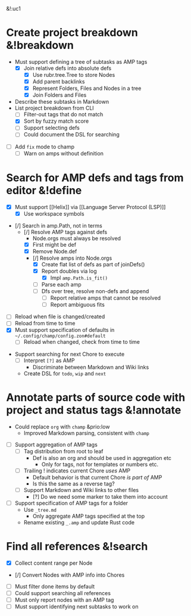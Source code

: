 &!:uc1

# Create project breakdown &!breakdown
- Must support defining a tree of subtasks as AMP tags
	- [x] Join relative defs into absolute defs
		- [x] Use rubr.tree.Tree to store Nodes
		- [x] Add parent backlinks
		- [x] Represent Folders, Files and Nodes in a tree
		- [x] Join Folders and Files
- Describe these subtasks in Markdown
- List project breakdown from CLI
	- [ ] Filter-out tags that do not match
	- [x] Sort by fuzzy match score
	- [ ] Support selecting defs
	- [ ] Could document the DSL for searching
- [ ] Add `fix` mode to champ
	- [ ] Warn on amps without definition

# Search for AMP defs and tags from editor &!define
- [x] Must support [[Helix]] via [[Language Server Protocol (LSP)]]
	- [x] Use workspace symbols
- [/] Search in amp.Path, not in terms
	- [/] Resolve AMP tags against defs
		- Node.orgs must always be resolved
		- [x] First might be def
		- [x] Remove Node.def
		- [/] Resolve amps into Node.orgs
			- [x] Create flat list of defs as part of joinDefs()
			- [x] Report doubles via log
				- [x] Impl `amp.Path.is_fit()`
			- [ ] Parse each amp
			- [ ] Dfs over tree, resolve non-defs and append
				- [ ] Report relative amps that cannot be resolved
				- [ ] Report ambiguous fits
- [ ] Reload when file is changed/created
- [ ] Reload from time to time
- [x] Must support specification of defaults in `~/.config/champ/config.zon#default`
	- [ ] Reload when changed, check from time to time
- Support searching for next Chore to execute
	- [ ] Interpret `[?]` as AMP
		- Discriminate between Markdown and Wiki links
	- Create DSL for `todo`, `wip` and `next`

# Annotate parts of source code with project and status tags &!annotate
- Could replace `org` with `champ` &prio:low
	- Improved Markdown parsing, consistent with `champ`
- [ ] Support aggregation of AMP tags
	- [ ] Tag distribution from root to leaf
		- Def is also an org and should be used in aggregation etc
			- Only for tags, not for templates or numbers etc.
	- [ ] Trailing ! indicates current Chore _uses_ AMP
		- Default behavior is that current Chore _is part of_ AMP
		- Is this the same as a reverse tag?
	- [ ] Support Markdown and Wiki links to other files
		- [?] Do we need some marker to take them into account
- [ ] Support specification of AMP tags for a folder
	- Use `_tree.md`
		- Only aggregate AMP tags specified at the top
	- Rename existing `_.amp` and update Rust code

# Find all references &!search
- [x] Collect content range per Node
- [/] Convert Nodes with AMP info into Chores
- [ ] Must filter done items by default
- [ ] Could support searching all references
- [ ] Must only report nodes with an AMP tag
- [ ] Must support identifying next subtasks to work on

